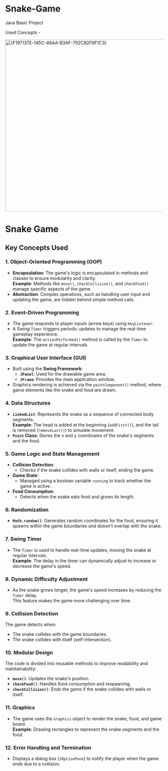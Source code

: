 # Snake-Game
Java Basic Project

Used Concepts -

<img width="548" alt="{F197137E-145C-46AA-B3AF-792C82F6F1C3}" src="https://github.com/user-attachments/assets/35583e0d-d1a0-4e79-baea-f96b421c91cd">

# Snake Game

## Key Concepts Used

### 1. Object-Oriented Programming (OOP)
- **Encapsulation**: The game's logic is encapsulated in methods and classes to ensure modularity and clarity.  
  **Example**: Methods like `move()`, `checkCollision()`, and `checkFood()` manage specific aspects of the game.
- **Abstraction**: Complex operations, such as handling user input and updating the game, are hidden behind simple method calls.

### 2. Event-Driven Programming
- The game responds to player inputs (arrow keys) using `KeyListener`.
- A Swing `Timer` triggers periodic updates to manage the real-time gameplay experience.  
  **Example**: The `actionPerformed()` method is called by the `Timer` to update the game at regular intervals.

### 3. Graphical User Interface (GUI)
- Built using the **Swing Framework**:
  - **`JPanel`**: Used for the drawable game area.
  - **`JFrame`**: Provides the main application window.
- Graphics rendering is achieved via the `paintComponent()` method, where game elements like the snake and food are drawn.

### 4. Data Structures
- **`LinkedList`**: Represents the snake as a sequence of connected body segments.  
  **Example**: The head is added at the beginning (`addFirst()`), and the tail is removed (`removeLast()`) to simulate movement.
- **`Point` Class**: Stores the x and y coordinates of the snake's segments and the food.

### 5. Game Logic and State Management
- **Collision Detection**:
  - Checks if the snake collides with walls or itself, ending the game.
- **Game State**:
  - Managed using a boolean variable `running` to track whether the game is active.
- **Food Consumption**:
  - Detects when the snake eats food and grows its length.

### 6. Randomization
- **`Math.random()`**: Generates random coordinates for the food, ensuring it spawns within the game boundaries and doesn't overlap with the snake.

### 7. Swing Timer
- The `Timer` is used to handle real-time updates, moving the snake at regular intervals.  
  **Example**: The delay in the timer can dynamically adjust to increase or decrease the game's speed.

### 8. Dynamic Difficulty Adjustment
- As the snake grows longer, the game's speed increases by reducing the `Timer` delay.  
  This feature makes the game more challenging over time.

### 9. Collision Detection
The game detects when:
- The snake collides with the game boundaries.
- The snake collides with itself (self-intersection).

### 10. Modular Design
The code is divided into reusable methods to improve readability and maintainability:
- **`move()`**: Updates the snake's position.
- **`checkFood()`**: Handles food consumption and respawning.
- **`checkCollision()`**: Ends the game if the snake collides with walls or itself.

### 11. Graphics
- The game uses the `Graphics` object to render the snake, food, and game board.  
  **Example**: Drawing rectangles to represent the snake segments and the food.

### 12. Error Handling and Termination
- Displays a dialog box (`JOptionPane`) to notify the player when the game ends due to a collision.

